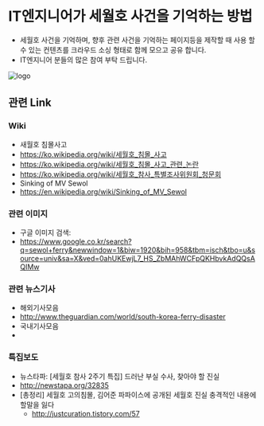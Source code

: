 # IT엔지니어가 세월호 사건을 기억하는 방법
* 세월호 사건을 기억하며, 향후 관련 사건을 기억하는 페이지등을 제작할 때 사용 할 수 있는 컨텐츠를 크라우드 소싱 형태로 함께 모으고 공유 합니다.
* IT엔지니어 분들의 많은 참여 부탁 드립니다.

![logo](http://image.aladin.co.kr/Community/paper/2016/0313/pimg_7484811841382197.png)

## 관련 Link
### Wiki
* 새월호 침몰사고
 * https://ko.wikipedia.org/wiki/세월호_침몰_사고
 * https://ko.wikipedia.org/wiki/세월호_침몰_사고_관련_논란
 * https://ko.wikipedia.org/wiki/세월호_참사_특별조사위원회_청문회
* Sinking of MV Sewol
 * https://en.wikipedia.org/wiki/Sinking_of_MV_Sewol
 
### 관련 이미지
* 구글 이미지 검색:
 * https://www.google.co.kr/search?q=sewol+ferry&newwindow=1&biw=1920&bih=958&tbm=isch&tbo=u&source=univ&sa=X&ved=0ahUKEwjL7_HS_ZbMAhWCFpQKHbvkAdQQsAQIMw

### 관련 뉴스기사
* 해외기사모음
 * http://www.theguardian.com/world/south-korea-ferry-disaster
* 국내기사모음
 * 
 
### 특집보도
* 뉴스타파: [세월호 참사 2주기 특집] 드러난 부실 수사, 찾아야 할 진실
 * http://newstapa.org/32835
* [총정리] 세월호 고의침몰, 김어준 파파이스에 공개된 세월호 진실 충격적인 내용에 할말을 잃다
  * http://justcuration.tistory.com/57
